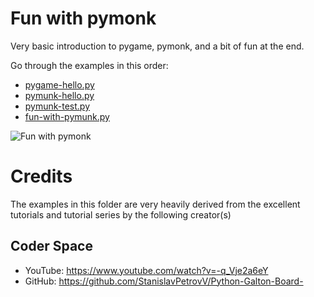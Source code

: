 # Fun with pymonk
Very basic introduction to pygame, pymonk, and a bit of fun at the end.

Go through the examples in this order:

- [pygame-hello.py](./pygame-hello.py)
- [pymunk-hello.py](./pymunk-hello.py)
- [pymunk-test.py](./pymonk-test.py)
- [fun-with-pymunk.py](./fun-with-pymunk.py)

![Fun with pymonk](Fun-with-pymunk.gif)

# Credits
The examples in this folder are very heavily derived from the excellent tutorials and tutorial series by the following creator(s)

## Coder Space
- YouTube: https://www.youtube.com/watch?v=-q_Vje2a6eY 
- GitHub: https://github.com/StanislavPetrovV/Python-Galton-Board- 

